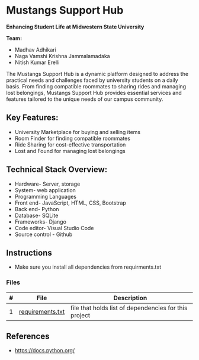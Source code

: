 # Mustangs Support Hub

**Enhancing Student Life at Midwestern State University**

**Team:**
- Madhav Adhikari 
- Naga Vamshi Krishna Jammalamadaka
- Nitish Kumar Erelli

The Mustangs Support Hub is a dynamic platform designed to address the practical needs and challenges faced by university students on a daily basis. From finding compatible roommates to sharing rides and managing lost belongings, Mustangs Support Hub provides essential services and features tailored to the unique needs of our campus community.

## Key Features:

- University Marketplace for buying and selling items
- Room Finder for finding compatible roommates
- Ride Sharing for cost-effective transportation
- Lost and Found for managing lost belongings

## Technical Stack Overview:
- Hardware-  Server, storage 
- System- web application 
- Programming Languages 
- Front end- JavaScript, HTML, CSS, Bootstrap 
- Back end- Python			
- Database- SQLite					
- Frameworks- Django
- Code editor- Visual Studio Code
- Source control - Github

## Instructions
- Make sure you install all dependencies from requirments.txt


### Files

|   #   | File            | Description                                        |
| :---: | --------------- | -------------------------------------------------- |
|   1 | [requirements.txt](requirements.txt)   | file that holds list of dependencies for this project    |


## References
- https://docs.python.org/
